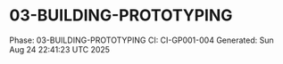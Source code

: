 # 03-BUILDING-PROTOTYPING
Phase: 03-BUILDING-PROTOTYPING
CI: CI-GP001-004
Generated: Sun Aug 24 22:41:23 UTC 2025
